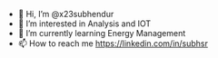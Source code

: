 - 👋 Hi, I’m @x23subhendur
- 👀 I’m interested in Analysis and IOT
- 🌱 I’m currently learning Energy Management
- 📫 How to reach me https://linkedin.com/in/subhsr

<!---
x23subhendur/x23subhendur is a ✨ special ✨ repository because its `README.md` (this file) appears on your GitHub profile.
You can click the Preview link to take a look at your changes.
--->
